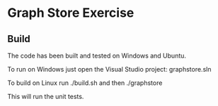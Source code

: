 # Graph Store Exercise

## Build

The code has been built and tested on Windows and Ubuntu.

To run on Windows just open the Visual Studio project: graphstore.sln

To build on Linux run ./build.sh and then ./graphstore

This will run the unit tests.
